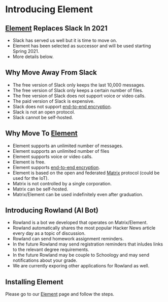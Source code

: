# Introducing Element

## [Element](https://element.io/) Replaces Slack In 2021

* Slack has served us well but it is time to move on.
* Element has been selected as successor and will be used starting Spring 2021.
* More details below.

## Why Move Away From Slack

* The free version of Slack only keeps the last 10,000 messages.
* The free version of Slack only keeps a certain number of files.
* The free version of Slack does not support voice or video calls.
* The paid version of Slack is expensive.
* Slack does not support [end-to-end encryption](https://en.wikipedia.org/wiki/End-to-end_encryption).
* Slack is not an open protocol.
* Slack cannot be self-hosted.

## Why Move To [Element](https://element.io/)

* Element supports an unlimited number of messages.
* Element supports an unlimited number of files
* Element supports voice or video calls.
* Element is free.
* Element supports [end-to-end encryption](https://en.wikipedia.org/wiki/End-to-end_encryption).
* Element is based on the open and federated [Matrix](https://matrix.org/) protocol (could be used for the IoT).
* Matrix is not controlled by a single corporation.
* Matrix can be self-hosted.
* Matrix/Element can be used indefinitely even after graduation.

## Introducing Rowland (AI Bot)

* Rowland is a bot we developed that operates on Matrix/Element.
* Rowland automatically shares the most popular Hacker News article every day as a topic of discussion.
* Rowland can send homework assignment reminders.
* In the future Rowland may send registration reminders that inludes links to the relevant degree requirements.
* In the future Rowland may be couple to Schoology and may send notifications about your grade.
* We are currently exporing other applications for Rowland as well.

## Installing Element

Please go to our [Element](element) page and follow the steps.
